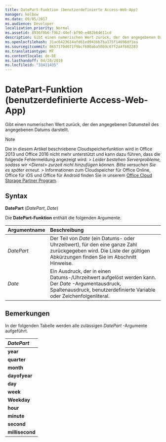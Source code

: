 ```yaml
---
title: DatePart-Funktion (benutzerdefinierte Access-Web-App)
manager: kelbow
ms.date: 09/05/2017
ms.audience: Developer
localization_priority: Normal
ms.assetid: 8936f0b6-f9b2-44ef-bf90-e482b64611cd
description: Gibt einen numerischen Wert zurück, der den angegebenen Datumsteil des angegebenen Datums darstellt.
ms.openlocfilehash: 31ac6423614afd61ed943bb7ba375f14696df1ea
ms.sourcegitcommit: 8657170d071f9bcf680aba50b9c07f2a4fb82283
ms.translationtype: MT
ms.contentlocale: de-DE
ms.lasthandoff: 04/28/2019
ms.locfileid: "33411435"
---
```

# <a name="datepart-function-access-custom-web-app"></a>DatePart-Funktion (benutzerdefinierte Access-Web-App)

Gibt einen numerischen Wert zurück, der den angegebenen Datumsteil des angegebenen Datums darstellt.
  
> [!NOTE]
> Die in diesem Artikel beschriebene Cloudspeicherfunktion wird in Office 2013 und Office 2016 nicht mehr unterstützt und kann dazu führen, dass die folgende Fehlermeldung angezeigt wird: >  *Leider bestehen Serverprobleme, sodass wir \<Dienst\> zurzeit nicht hinzufügen können. Bitte versuchen Sie es später erneut.* > Informationen zum Cloudspeicher für Office Online, Office für iOS und Office für Android finden Sie in unserem [Office Cloud Storage Partner Program](https://dev.office.com/programs/officecloudstorage). 
  
## <a name="syntax"></a>Syntax

**DatePart** (*DatePart*, *Date*) 
  
Die **DatePart-Funktion** enthält die folgenden Argumente. 
  
|**Argumentname**|**Beschreibung**|
|:-----|:-----|
| *DatePart*  <br/> |Der Teil von  *Date*  (ein Datums- oder Uhrzeitwert), für den eine ganze Zahl zurückgegeben wird. Die Liste der gültigen Abkürzungen finden Sie im Abschnitt Hinweise.  <br/> |
| *Date*  <br/> |Ein Ausdruck, der in einen Datums-/Uhrzeitwert aufgelöst werden kann. Der  *Date*  -Argumentausdruck, Spaltenausdruck, benutzerdefinierte Variable oder Zeichenfolgenliteral.  <br/> |
   
## <a name="remarks"></a>Bemerkungen

In der folgenden Tabelle werden alle zulässigen  *DatePart*  -Argumente aufgeführt. 
  
|***DatePart***|
|:-----|
|**year** <br/> |
|**quarter** <br/> |
|**month** <br/> |
|**dayofyear** <br/> |
|**day** <br/> |
|**week** <br/> |
|**Weekday** <br/> |
|**hour** <br/> |
|**minute** <br/> |
|**second** <br/> |
|**millisecond** <br/> |
   

